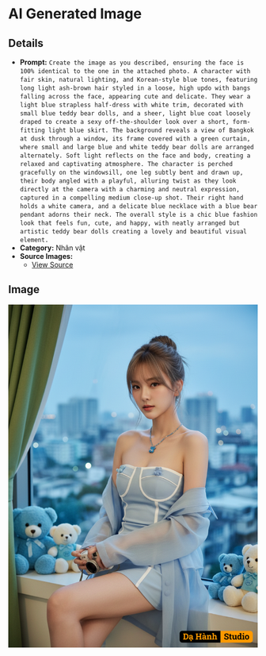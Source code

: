 # AI Generated Image

## Details
- **Prompt:** `Create the image as you described, ensuring the face is 100% identical to the one in the attached photo. A character with fair skin, natural lighting, and Korean-style blue tones, featuring long light ash-brown hair styled in a loose, high updo with bangs falling across the face, appearing cute and delicate. They wear a light blue strapless half-dress with white trim, decorated with small blue teddy bear dolls, and a sheer, light blue coat loosely draped to create a sexy off-the-shoulder look over a short, form-fitting light blue skirt. The background reveals a view of Bangkok at dusk through a window, its frame covered with a green curtain, where small and large blue and white teddy bear dolls are arranged alternately. Soft light reflects on the face and body, creating a relaxed and captivating atmosphere. The character is perched gracefully on the windowsill, one leg subtly bent and drawn up, their body angled with a playful, alluring twist as they look directly at the camera with a charming and neutral expression, captured in a compelling medium close-up shot. Their right hand holds a white camera, and a delicate blue necklace with a blue bear pendant adorns their neck. The overall style is a chic blue fashion look that feels fun, cute, and happy, with neatly arranged but artistic teddy bear dolls creating a lovely and beautiful visual element.`
- **Category:** Nhân vật
- **Source Images:**
  - [View Source](https://raw.githubusercontent.com/lenzcomvth/Somethings/main/Models/Female/Female3.jpg)

## Image
![AI Generated Image](./image-2025-10-17T07-00-58-868Z-0n9iy.png)